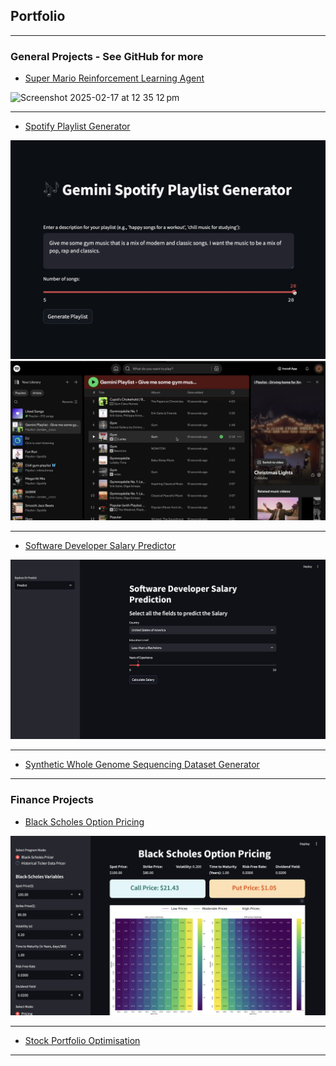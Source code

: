 ## Portfolio

---

### General Projects - See GitHub for more

- [Super Mario Reinforcement Learning Agent](https://github.com/onionsp/Super-Mario-RL/tree/main)
<img width="832" alt="Screenshot 2025-02-17 at 12 35 12 pm" src="https://github.com/user-attachments/assets/d67b1246-8a67-415a-8639-0c9d87b6311c" />

---
- [Spotify Playlist Generator](https://github.com/onionsp/Spotify-Playlist-Generator)
<img src="images/spotify1.png?raw=true"/>
<img src="images/spotify2.png?raw=true"/>

---
- [Software Developer Salary Predictor](https://github.com/onionsp/Developer-Salary-Predictor/tree/main)
<img src="images/salary1.png?raw=true"/>

---
- [Synthetic Whole Genome Sequencing Dataset Generator](https://github.com/onionsp/Synthetic-WGS-Dataset-Generator)

---

### Finance Projects

- [Black Scholes Option Pricing](https://github.com/onionsp/Black-Scholes-heatmap)
<img src="images/pricing_heatmap.png?raw=true"/>

---
- [Stock Portfolio Optimisation](https://github.com/onionsp/Portfolio-Optimisation)




---
<p style="font-size:11px"></p>
<!-- Remove above link if you don't want to attibute -->
